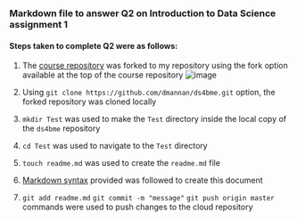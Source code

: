 ### Markdown file to answer Q2 on Introduction to Data Science assignment 1

#### Steps taken to complete Q2 were as follows:
1. The [course repository](https://github.com/bcaffo/ds4bme) was forked to my repository using
the fork  option available at the top of the course repository
![image](https://github.com/dmannan/ds4bme/blob/master/Test/Q2fork_assign1.png)

2. Using `git clone https://github.com/dmannan/ds4bme.git` option, the forked repository was cloned locally

3. `mkdir Test` was used to make the `Test` directory inside the local copy of the `ds4bme` repository

4. `cd Test` was used to navigate to the `Test` directory

5. `touch readme.md` was used to create the `readme.md` file

6. [Markdown syntax](https://www.markdownguide.org/basic-syntax/) provided was followed to create this document

7. `git add readme.md`
    `git commit -m "message"`
    `git push origin master`
    commands were used to push changes to the cloud repository
